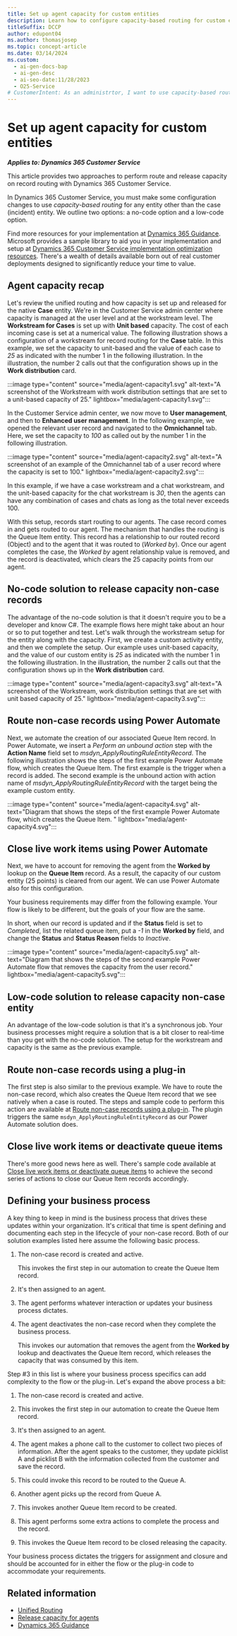 ```yaml
---
title: Set up agent capacity for custom entities
description: Learn how to configure capacity-based routing for custom entities in Customer Service using no-code and low-code approaches.
titleSuffix: DCCP
author: edupont04
ms.author: thomasjosep
ms.topic: concept-article
ms.date: 03/14/2024
ms.custom:
  - ai-gen-docs-bap
  - ai-gen-desc
  - ai-seo-date:11/28/2023
  - O25-Service
# CustomerIntent: As an administrtor, I want to use capacity-based routing for agents in Customer Service.
---
```


# Set up agent capacity for custom entities

***Applies to: Dynamics 365 Customer Service***

This article provides two approaches to perform route and release capacity on record routing with Dynamics 365 Customer Service.

In Dynamics 365 Customer Service, you must make some configuration changes to use *capacity-based routing* for any entity other than the case (incident) entity. We outline two options: a no-code option and a low-code option.  

Find more resources for your implementation at [Dynamics 365 Guidance](index.yml). Microsoft provides a sample library to aid you in your implementation and setup at [Dynamics 365 Customer Service implementation optimization resources](cs-index.yml). There's a wealth of details available born out of real customer deployments designed to significantly reduce your time to value.

## Agent capacity recap

Let's review the unified routing and how capacity is set up and released for the native **Case** entity. We're in the Customer Service admin center where capacity is managed at the user level and at the workstream level. The **Workstream for Cases** is set up with **Unit based** capacity. The cost of each incoming case is set at a numerical value. The following illustration shows a configuration of a workstream for record routing for the **Case** table. In this example, we set the capacity to unit-based and the value of each case to *25* as indicated with the number 1 in the following illustration. In the illustration, the number 2 calls out that the configuration shows up in the **Work distribution** card.

:::image type="content" source="media/agent-capacity1.svg" alt-text="A screenshot of the Workstream with work distribution settings that are set to a unit-based capacity of 25." lightbox="media/agent-capacity1.svg":::

In the Customer Service admin center, we now move to **User management**, and then to **Enhanced user management**. In the following example, we opened the relevant user record and navigated to the **Omnichannel** tab. Here, we set the capacity to *100* as called out by the number 1 in the following illustration.

:::image type="content" source="media/agent-capacity2.svg" alt-text="A screenshot of an example of the Omnichannel tab of a user record where the capacity is set to 100." lightbox="media/agent-capacity2.svg":::

In this example, if we have a case workstream and a chat workstream, and the unit-based capacity for the chat workstream is *30*, then the agents can have any combination of cases and chats as long as the total never exceeds 100.  

With this setup, records start routing to our agents. The case record comes in and gets routed to our agent. The mechanism that handles the routing is the Queue Item entity. This record has a relationship to our routed record (Object) and to the agent that it was routed to (*Worked by*). Once our agent completes the case, the *Worked by* agent relationship value is removed, and the record is deactivated, which clears the 25 capacity points from our agent.

## No-code solution to release capacity non-case records

The advantage of the no-code solution is that it doesn't require you to be a developer and know C#. The example flows here might take about an hour or so to put together and test. Let's walk through the workstream setup for the entity along with the capacity. First, we create a custom activity entity, and then we complete the setup. Our example uses unit-based capacity, and the value of our custom entity is *25*  as indicated with the number 1 in the following illustration. In the illustration, the number 2 calls out that the configuration shows up in the **Work distribution** card.  

:::image type="content" source="media/agent-capacity3.svg" alt-text="A screenshot of the Workstream, work distribution settings that are set with unit based capacity of 25." lightbox="media/agent-capacity3.svg":::

## Route non-case records using Power Automate

Next, we automate the creation of our associated Queue Item record. In Power Automate, we insert a *Perform an unbound action* step with the **Action Name** field set to *msdyn_ApplyRoutingRuleEntityRecord*. The following illustration shows the steps of the first example Power Automate flow, which creates the Queue Item. The first example is the trigger when a record is added. The second example is the unbound action with action name of *msdyn_ApplyRoutingRuleEntityRecord* with the target being the example custom entity.  

:::image type="content" source="media/agent-capacity4.svg" alt-text="Diagram that shows the steps of the first example Power Automate flow, which creates the Queue Item. " lightbox="media/agent-capacity4.svg":::

## Close live work items using Power Automate

Next, we have to account for removing the agent from the **Worked by** lookup on the **Queue Item** record. As a result, the capacity of our custom entity (25 points) is cleared from our agent. We can use Power Automate also for this configuration.

Your business requirements may differ from the following example. Your flow is likely to be different, but the goals of your flow are the same.

In short, when our record is updated and if the **Status** field is set to *Completed*, list the related queue item, put a *-1* in the **Worked by** field, and change the **Status** and **Status Reason** fields to *Inactive*.

:::image type="content" source="media/agent-capacity5.svg" alt-text="Diagram that shows the steps of the second example Power Automate flow that removes the capacity from the user record." lightbox="media/agent-capacity5.svg":::

## Low-code solution to release capacity non-case entity

An advantage of the low-code solution is that it's a synchronous job. Your business processes might require a solution that is a bit closer to real-time than you get with the no-code solution. The setup for the workstream and capacity is the same as the previous example.

## Route non-case records using a plug-in

The first step is also similar to the previous example. We have to route the non-case record, which also creates the Queue Item record that we see natively when a case is routed. The steps and sample code to perform this action are available at [Route non-case records using a plug-in](/dynamics365/customer-service/trigger-routing-non-case-records). The plugin triggers the same `msdyn_ApplyRoutingRuleEntityRecord` as our Power Automate solution does.

## Close live work items or deactivate queue items

There's more good news here as well. There's sample code available at [Close live work items or deactivate queue items](/dynamics365/customer-service/deactivate-queue-items) to achieve the second series of actions to close our Queue Item records accordingly.

## Defining your business process

A key thing to keep in mind is the business process that drives these updates within your organization. It's critical that time is spent defining and documenting each step in the lifecycle of your non-case record. Both of our solution examples listed here assume the following basic process.

1. The non-case record is created and active.  

    This invokes the first step in our automation to create the Queue Item record.

1. It's then assigned to an agent.

1. The agent performs whatever interaction or updates your business process dictates.

1. The agent deactivates the non-case record when they complete the business process.  

    This invokes our automation that removes the agent from the **Worked by** lookup and deactivates the Queue Item record, which releases the capacity that was consumed by this item.

Step #3 in this list is where your business process specifics can add complexity to the flow or the plug-in. Let's expand the above process a bit:

1. The non-case record is created and active.

1. This invokes the first step in our automation to create the Queue Item record.

1. It's then assigned to an agent.

1. The agent makes a phone call to the customer to collect two pieces of information. After the agent speaks to the customer, they update picklist A and picklist B with the information collected from the customer and save the record.

1. This could invoke this record to be routed to the Queue A.

1. Another agent picks up the record from Queue A.

1. This invokes another Queue Item record to be created.

1. This agent performs some extra actions to complete the process and the record.

1. This invokes the Queue Item record to be closed releasing the capacity.

Your business process dictates the triggers for assignment and closure and should be accounted for in either the flow or the plug-in code to accommodate your requirements.

## Related information

- [Unified Routing](/dynamics365/customer-service/administer/overview-unified-routing)
- [Release capacity for agents](/dynamics365/customer-service/administer/capacity-profiles?tabs=customerserviceadmincenter#release-capacity-for-agents)
- [Dynamics 365 Guidance](/dynamics365/guidance/#implementation-optimization-resources)
